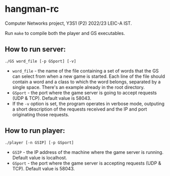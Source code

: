 # hangman-rc

Computer Networks project, Y3S1 (P2) 2022/23 LEIC-A IST.

Run `make` to compile both the player and GS executables.

## How to run server:

```
./GS word_file [-p GSport] [-v]
```

- `word_file` - the name of the file containing a set of words that the GS can select from when a new game is started. Each line of the file should contain a word and a class to which the word belongs, separated by a single space. There's an example already in the root directory.
- `GSport` - the port where the game server is going to accept requests (UDP & TCP). Default value is 58043.
- If the `-v` option is set, the program operates in verbose mode, outputing a short description of the requests received and the IP and port originating those requests.

## How to run player:

```
./player [-n GSIP] [-p GSport]
```

- `GSIP` - the IP address of the machine where the game server is running. Default value is localhost.
- `GSport` - the port where the game server is accepting requests (UDP & TCP). Default value is 58043.

